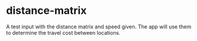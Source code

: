 # distance-matrix

A test input with the distance matrix and speed given. The app will use them to
determine the travel cost between locations.
